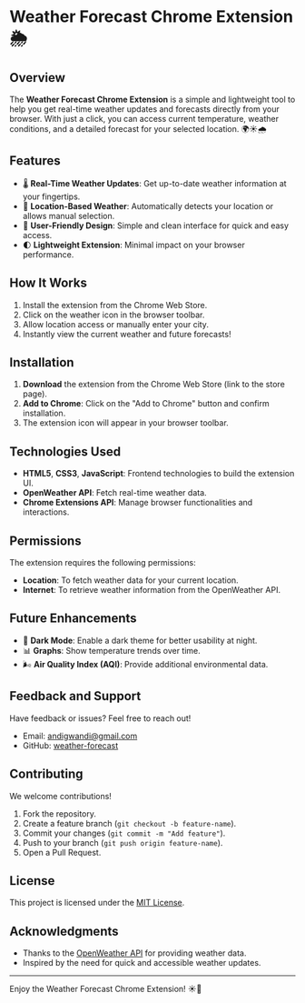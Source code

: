 # Weather Forecast Chrome Extension 🌦️

## Overview
The **Weather Forecast Chrome Extension** is a simple and lightweight tool to help you get real-time weather updates and forecasts directly from your browser. With just a click, you can access current temperature, weather conditions, and a detailed forecast for your selected location. 🌍☀️🌧️

## Features
- 🌡️ **Real-Time Weather Updates**: Get up-to-date weather information at your fingertips.
- 📍 **Location-Based Weather**: Automatically detects your location or allows manual selection.
- 🎨 **User-Friendly Design**: Simple and clean interface for quick and easy access.
- 🌓 **Lightweight Extension**: Minimal impact on your browser performance.
  
## How It Works
1. Install the extension from the Chrome Web Store.
2. Click on the weather icon in the browser toolbar.
3. Allow location access or manually enter your city.
4. Instantly view the current weather and future forecasts!

## Installation
1. **Download** the extension from the Chrome Web Store (link to the store page).
2. **Add to Chrome**: Click on the "Add to Chrome" button and confirm installation.
3. The extension icon will appear in your browser toolbar.

## Technologies Used
- **HTML5**, **CSS3**, **JavaScript**: Frontend technologies to build the extension UI.
- **OpenWeather API**: Fetch real-time weather data.
- **Chrome Extensions API**: Manage browser functionalities and interactions.

## Permissions
The extension requires the following permissions:
- **Location**: To fetch weather data for your current location.
- **Internet**: To retrieve weather information from the OpenWeather API.

## Future Enhancements
- 🌃 **Dark Mode**: Enable a dark theme for better usability at night.
- 📊 **Graphs**: Show temperature trends over time.
- 🌬️ **Air Quality Index (AQI)**: Provide additional environmental data.

## Feedback and Support
Have feedback or issues? Feel free to reach out!  
- Email: [andigwandi@gmail.com](mailto:andigwandi@gmail.com)  
- GitHub: [weather-forecast](https://github.com/andigwandi/weather-forecast)

## Contributing
We welcome contributions!  
1. Fork the repository.
2. Create a feature branch (`git checkout -b feature-name`).
3. Commit your changes (`git commit -m "Add feature"`).
4. Push to your branch (`git push origin feature-name`).
5. Open a Pull Request.

## License
This project is licensed under the [MIT License](LICENSE).

## Acknowledgments
- Thanks to the [OpenWeather API](https://openweathermap.org/) for providing weather data.
- Inspired by the need for quick and accessible weather updates.

---

Enjoy the Weather Forecast Chrome Extension! ☀️🌈
